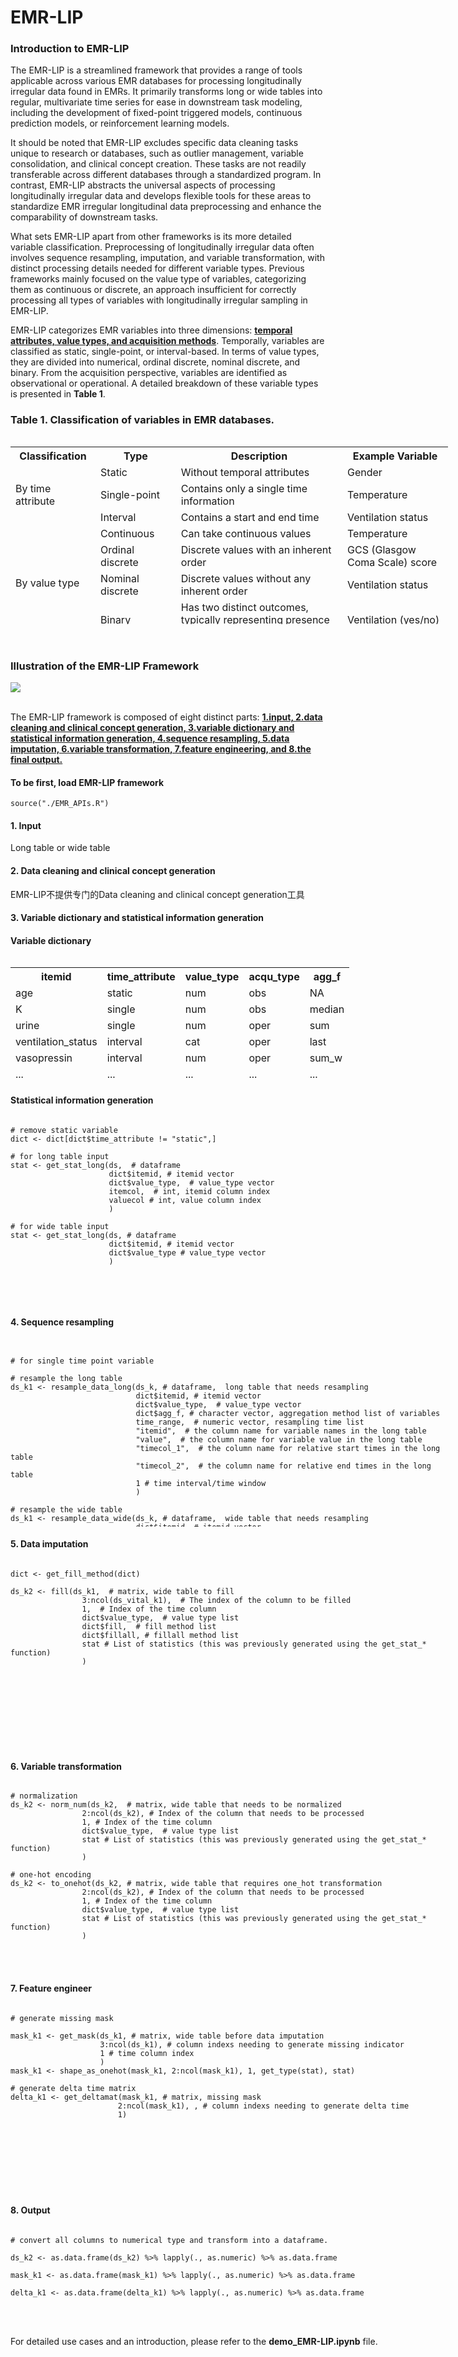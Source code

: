 # EMR-LIP


### Introduction to EMR-LIP

The EMR-LIP is a streamlined framework that provides a range of tools applicable across various EMR databases for processing longitudinally irregular data found in EMRs.  It primarily transforms long or wide tables into regular, multivariate time series for ease in downstream task modeling, including the development of fixed-point triggered models, continuous prediction models, or reinforcement learning models.

It should be noted that EMR-LIP excludes specific data cleaning tasks unique to research or databases, such as outlier management, variable consolidation, and clinical concept creation.  These tasks are not readily transferable across different databases through a standardized program.  In contrast, EMR-LIP abstracts the universal aspects of processing longitudinally irregular data and develops flexible tools for these areas to standardize EMR irregular longitudinal data preprocessing and enhance the comparability of downstream tasks.

What sets EMR-LIP apart from other frameworks is its more detailed variable classification.  Preprocessing of longitudinally irregular data often involves sequence resampling, imputation, and variable transformation, with distinct processing details needed for different variable types.  Previous frameworks mainly focused on the value type of variables, categorizing them as continuous or discrete, an approach insufficient for correctly processing all types of variables with longitudinally irregular sampling in EMR-LIP.

EMR-LIP categorizes EMR variables into three dimensions: <u>**temporal attributes, value types, and acquisition methods**</u>.  Temporally, variables are classified as static, single-point, or interval-based.  In terms of value types, they are divided into numerical, ordinal discrete, nominal discrete, and binary.  From the acquisition perspective, variables are identified as observational or operational.  A detailed breakdown of these variable types is presented in **Table 1**. 

### Table 1. Classification of variables in EMR databases.

<div style="height:300px; width:700px; overflow:scroll;">

<table>
    <tr>
        <th>Classification</th>
        <th>Type</th>
        <th>Description</th>
        <th>Example Variable</th>
    </tr>
    <tr>
        <td rowspan="3">By time attribute</td>
        <td>Static</td>
        <td>Without temporal attributes</td>
        <td>Gender</td>
    </tr>
    <tr>
        <td>Single-point</td>
        <td>Contains only a single time information</td>
        <td>Temperature</td>
    </tr>
    <tr>
        <td>Interval</td>
        <td>Contains a start and end time</td>
        <td>Ventilation status</td>
    </tr>
    <tr>
        <td rowspan="4">By value type</td>
        <td>Continuous</td>
        <td>Can take continuous values</td>
        <td>Temperature</td>
    </tr>
    <tr>
        <td>Ordinal discrete</td>
        <td>Discrete values with an inherent order</td>
        <td>GCS (Glasgow Coma Scale) score</td>
    </tr>
    <tr>
        <td>Nominal discrete</td>
        <td>Discrete values without any inherent order</td>
        <td>Ventilation status</td>
    </tr>
    <tr>
        <td>Binary</td>
        <td>Has two distinct outcomes, typically representing presence or absence</td>
        <td>Ventilation (yes/no)</td>
    </tr>
    <tr>
        <td rowspan="2">By acquisition type</td>
        <td>Observational</td>
        <td>Data naturally recorded or collected without any human intervention</td>
        <td>Gender, Temperature</td>
    </tr>
    <tr>
        <td>Operational</td>
        <td>Derived from a specific operation or action</td>
        <td>Ventilation status</td>
    </tr>
</table>

</div>

<br>
<br>

### Illustration of the EMR-LIP Framework

<img src="./assets/EMR-LIP.png" widht=500>

<br>
<br>

The EMR-LIP framework is composed of eight distinct parts: <u>**1.input, 2.data cleaning and clinical concept generation, 3.variable dictionary and statistical information generation, 4.sequence resampling, 5.data imputation, 6.variable transformation, 7.feature engineering, and 8.the final output.**</u> 

#### To be first, load EMR-LIP framework

```{R}
source("./EMR_APIs.R")
```

#### **1. Input**

Long table or wide table

#### **2. Data cleaning and clinical concept generation**

EMR-LIP不提供专门的Data cleaning and clinical concept generation工具

#### **3. Variable dictionary and statistical information generation**

#### Variable dictionary

<div style="height:200px; width:700px; overflow:scroll;">

<table>
    <tr>
        <th>itemid</th>
        <th>time_attribute</th>
        <th>value_type</th>
        <th>acqu_type</th>
        <th>agg_f</th>
    </tr>
    <tr>
        <td>age</td>
        <td>static</td>
        <td>num</td>
        <td>obs</td>
        <td>NA</td>
    </tr>
    <tr>
        <td>K</td>
        <td>single</td>
        <td>num</td>
        <td>obs</td>
        <td>median</td>
    </tr>
    <tr>
        <td>urine</td>
        <td>single</td>
        <td>num</td>
        <td>oper</td>
        <td>sum</td>
    </tr>
    <tr>
        <td>ventilation_status</td>
        <td>interval</td>
        <td>cat</td>
        <td>oper</td>
        <td>last</td>
    </tr>
    <tr>
        <td>vasopressin</td>
        <td>interval</td>
        <td>num</td>
        <td>oper</td>
        <td>sum_w</td>
    </tr>
    <tr>
        <td>...</td>
        <td>...</td>
        <td>...</td>
        <td>...</td>
        <td>...</td>
    </tr>
</table>

</div>

#### Statistical information generation

<div style="height:300px; width:700px; overflow:scroll;">

```{R}
# remove static variable
dict <- dict[dict$time_attribute != "static",]

# for long table input
stat <- get_stat_long(ds,  # dataframe
                      dict$itemid, # itemid vector
                      dict$value_type,  # value_type vector
                      itemcol,  # int, itemid column index
                      valuecol # int, value column index
                      )

# for wide table input
stat <- get_stat_long(ds, # dataframe
                      dict$itemid, # itemid vector
                      dict$value_type # value_type vector
                      )
```
</div>

#### **4. Sequence resampling**

<div style="height:300px; width:700px; overflow:scroll;">

```{R}

# for single time point variable

# resample the long table
ds_k1 <- resample_data_long(ds_k, # dataframe,  long table that needs resampling
                            dict$itemid, # itemid vector
                            dict$value_type,  # value_type vector
                            dict$agg_f, # character vector, aggregation method list of variables
                            time_range,  # numeric vector, resampling time list
                            "itemid",  # the column name for variable names in the long table
                            "value",  # the column name for variable value in the long table
                            "timecol_1",  # the column name for relative start times in the long table
                            "timecol_2",  # the column name for relative end times in the long table
                            1 # time interval/time window
                            )

# resample the wide table
ds_k1 <- resample_data_wide(ds_k, # dataframe,  wide table that needs resampling
                            dict$itemid, # itemid vector
                            dict$value_type,  # value_type vector
                            dict$agg_f, # character vector, aggregation method list of variables
                            time_range,  # numeric vector, resampling time list
                            "timecol_1",  # the column name for relative start times in the long table
                            "timecol_2",  # the column name for relative end times in the long table
                            1 # time interval/time window
                            )

# for interval-type variable

# resample the long table
ds_k1 <- resample_process_long(ds_k, # dataframe,  long table that needs resampling
                                dict$itemid, # itemid vector
                                dict$value_type,  # value_type vector
                                dict$agg_f, # character vector, aggregation method list of variables
                                time_range,  # numeric vector, resampling time list
                                "itemid",  # the column name for variable names in the long table
                                "value",  # the column name for variable value in the long table
                                "timecol_1",  # the column name for relative start times in the long table
                                "timecol_2",  # the column name for relative end times in the long table
                                1 # time interval/time window
                                )

# resample the wide table
ds_k1 <- resample_process_wide(ds_k, # dataframe, wide table that needs resampling
                                dict$itemid, # itemid vector
                                dict$value_type,  # value_type vector
                                dict$agg_f, # character vector, aggregation method list of variables
                                time_range,  # numeric vector, resampling time list
                                "timecol_1",  # the column name for relative start times in the long table
                                "timecol_2",  # the column name for relative end times in the long table
                                1 # time interval/time window
                                )
```

</div>

#### **5. Data imputation**

<div style="height:300px; width:700px; overflow:scroll;">

```{R}
dict <- get_fill_method(dict)

ds_k2 <- fill(ds_k1,  # matrix, wide table to fill
                3:ncol(ds_vital_k1),  # The index of the column to be filled
                1,  # Index of the time column
                dict$value_type,  # value type list
                dict$fill,  # fill method list
                dict$fillall, # fillall method list 
                stat # List of statistics (this was previously generated using the get_stat_* function)
                )
```

</div>

#### **6. Variable transformation**

<div style="height:300px; width:700px; overflow:scroll;">

```{R}
# normalization
ds_k2 <- norm_num(ds_k2,  # matrix, wide table that needs to be normalized
                2:ncol(ds_k2), # Index of the column that needs to be processed
                1, # Index of the time column
                dict$value_type,  # value type list
                stat # List of statistics (this was previously generated using the get_stat_* function)
                )

# one-hot encoding
ds_k2 <- to_onehot(ds_k2, # matrix, wide table that requires one_hot transformation
                2:ncol(ds_k2), # Index of the column that needs to be processed
                1, # Index of the time column
                dict$value_type,  # value type list
                stat # List of statistics (this was previously generated using the get_stat_* function)
                )
```
</div>

#### **7. Feature engineer**

<div style="height:300px; width:700px; overflow:scroll;">

```{R}
# generate missing mask

mask_k1 <- get_mask(ds_k1, # matrix, wide table before data imputation
                    3:ncol(ds_k1), # column indexs needing to generate missing indicator
                    1 # time column index
                    )
mask_k1 <- shape_as_onehot(mask_k1, 2:ncol(mask_k1), 1, get_type(stat), stat)

# generate delta time matrix
delta_k1 <- get_deltamat(mask_k1, # matrix, missing mask
                        2:ncol(mask_k1), , # column indexs needing to generate delta time
                        1)
```

</div>

#### **8. Output**

<div style="height:300px; width:700px; overflow:scroll;">

```{R}
# convert all columns to numerical type and transform into a dataframe.

ds_k2 <- as.data.frame(ds_k2) %>% lapply(., as.numeric) %>% as.data.frame

mask_k1 <- as.data.frame(mask_k1) %>% lapply(., as.numeric) %>% as.data.frame

delta_k1 <- as.data.frame(delta_k1) %>% lapply(., as.numeric) %>% as.data.frame
```

<div>

<br>
<br>

For detailed use cases and an introduction, please refer to the **demo_EMR-LIP.ipynb** file.